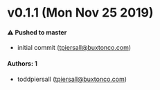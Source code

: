# v0.1.1 (Mon Nov 25 2019)

#### ⚠️  Pushed to master

- initial commit  (tpiersall@buxtonco.com)

#### Authors: 1

- toddpiersall (tpiersall@buxtonco.com)